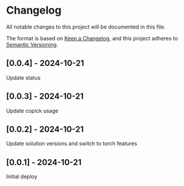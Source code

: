 # Changelog
All notable changes to this project will be documented in this file.

The format is based on [Keep a Changelog](https://keepachangelog.com/en/1.0.0/),
and this project adheres to [Semantic Versioning](https://semver.org/spec/v2.0.0.html).

## [0.0.4] - 2024-10-21
Update status

## [0.0.3] - 2024-10-21
Update copick usage

## [0.0.2] - 2024-10-21
Update solution versions and switch to torch features

## [0.0.1] - 2024-10-21
Initial deploy
